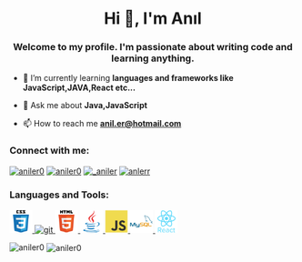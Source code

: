 <h1 align="center">Hi 👋, I'm Anıl</h1>
<h3 align="center">Welcome to my profile. I'm passionate about writing code and learning anything.</h3>

- 🌱 I’m currently learning **languages and frameworks like JavaScript,JAVA,React etc...**

- 💬 Ask me about **Java,JavaScript**

- 📫 How to reach me **anil.er@hotmail.com**

<h3 align="left">Connect with me:</h3>
<p align="left">

<a href="https://linkedin.com/in/aniler0" target="blank"><img align="center" src="https://cdn.jsdelivr.net/npm/simple-icons@3.0.1/icons/linkedin.svg" alt="aniler0" height="30" width="40" /></a>
<a href="https://github.com/aniler0" target="blank"><img align="center" src="https://cdn.jsdelivr.net/npm/simple-icons@3.0.1/icons/github.svg" alt="aniler0" height="30" width="40" /></a>
  <a href="https://twitter.com/_aniler" target="blank"><img align="center" src="https://cdn.jsdelivr.net/npm/simple-icons@3.0.1/icons/twitter.svg" alt="_aniler" height="30" width="40" /></a>
<a href="https://instagram.com/anlerr" target="blank"><img align="center" src="https://cdn.jsdelivr.net/npm/simple-icons@3.0.1/icons/instagram.svg" alt="anlerr" height="30" width="40" /></a>
</p>

<h3 align="left">Languages and Tools:</h3>
<p align="left"> <a href="https://www.w3schools.com/css/" target="_blank"> <img src="https://raw.githubusercontent.com/devicons/devicon/master/icons/css3/css3-original-wordmark.svg" alt="css3" width="40" height="40"/> </a> <a href="https://git-scm.com/" target="_blank"> <img src="https://www.vectorlogo.zone/logos/git-scm/git-scm-icon.svg" alt="git" width="40" height="40"/> </a> <a href="https://www.w3.org/html/" target="_blank"> <img src="https://raw.githubusercontent.com/devicons/devicon/master/icons/html5/html5-original-wordmark.svg" alt="html5" width="40" height="40"/> </a> <a href="https://www.java.com" target="_blank"> <img src="https://raw.githubusercontent.com/devicons/devicon/master/icons/java/java-original.svg" alt="java" width="40" height="40"/> </a> <a href="https://developer.mozilla.org/en-US/docs/Web/JavaScript" target="_blank"> <img src="https://raw.githubusercontent.com/devicons/devicon/master/icons/javascript/javascript-original.svg" alt="javascript" width="40" height="40"/> </a> <a href="https://www.mysql.com/" target="_blank"> <img src="https://raw.githubusercontent.com/devicons/devicon/master/icons/mysql/mysql-original-wordmark.svg" alt="mysql" width="40" height="40"/> </a> <a href="https://reactjs.org/" target="_blank"> <img src="https://raw.githubusercontent.com/devicons/devicon/master/icons/react/react-original-wordmark.svg" alt="react" width="40" height="40"/> </a> </p>

<p><img align="left" src="https://github-readme-stats.vercel.app/api/top-langs?username=aniler0&show_icons=true&locale=en&layout=compact" alt="aniler0" /></p>

<p>&nbsp;<img align="center" src="https://github-readme-stats.vercel.app/api?username=aniler0&show_icons=true&locale=en" alt="aniler0" /></p>
